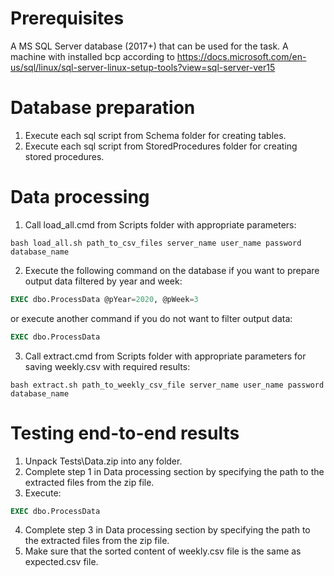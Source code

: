 # Prerequisites
A MS SQL Server database (2017+) that can be used for the task.
A machine with installed bcp according to https://docs.microsoft.com/en-us/sql/linux/sql-server-linux-setup-tools?view=sql-server-ver15

# Database preparation
1. Execute each sql script from Schema folder for creating tables.
2. Execute each sql script from StoredProcedures folder for creating stored procedures.

# Data processing
1. Call load_all.cmd from Scripts folder with appropriate parameters:
```
bash load_all.sh path_to_csv_files server_name user_name password database_name
```
2. Execute the following command on the database if you want to prepare output data filtered by year and week:
```sql
EXEC dbo.ProcessData @pYear=2020, @pWeek=3
```
or execute another command if you do not want to filter output data:
```sql
EXEC dbo.ProcessData
```
3. Call extract.cmd from Scripts folder with appropriate parameters for saving weekly.csv with required results:
```
bash extract.sh path_to_weekly_csv_file server_name user_name password database_name
```

# Testing end-to-end results
1. Unpack Tests\Data.zip into any folder.
2. Complete step 1 in Data processing section by specifying the path to the extracted files from the zip file.
3. Execute:
```sql
EXEC dbo.ProcessData
```
4. Complete step 3 in Data processing section by specifying the path to the extracted files from the zip file.
5. Make sure that the sorted content of weekly.csv file is the same as expected.csv file.
